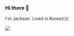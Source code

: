 ### Hi there 👋

I'm Jackson. Lived in Korea🇰🇷


<img src = "https://img.shields.io/badge/Jackson-181717?style=flat-square&logo=Github&logoColor=white&link=https://velog.io/@rarebook92">


<!--
**JacksonPk/JacksonPK** is a ✨ _special_ ✨ repository because its `README.md` (this file) appears on your GitHub profile.

Here are some ideas to get you started:

